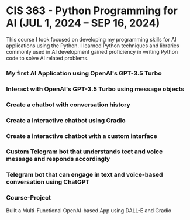 # CIS 363 - Python Programming for AI (JUL 1, 2024 – SEP 16, 2024) 
This course I took focused on developing my programming skills for AI applications using the Python. I learned Python techniques and libraries commonly used in AI development gained proficiency in writing Python code to solve AI related problems.

### My first AI Application using OpenAI's GPT-3.5 Turbo

### Interact with OpenAI's GPT-3.5 Turbo using message objects

### Create a chatbot with conversation history

### Create a interactive chatbot using Gradio

### Create a interactive chatbot with a custom interface

### Custom Telegram bot that understands tect and voice message and responds accordingly

### Telegram bot that can engage in text and voice-based conversation using ChatGPT

### Course-Project
Built a Multi-Functional OpenAI-based App using DALL-E and Gradio
